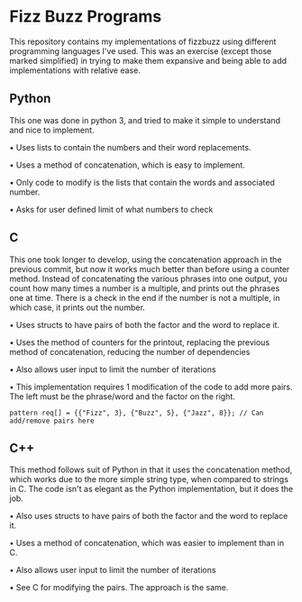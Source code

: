 # Fizz Buzz Programs

This repository contains my implementations of fizzbuzz using different programming languages I've used. This was an exercise (except those marked simplified) in trying to make them expansive and being able to add implementations with relative ease.

## Python

This one was done in python 3, and tried to make it simple to understand and nice to implement.

• Uses lists to contain the numbers and their word replacements.

• Uses a method of concatenation, which is easy to implement.

• Only code to modify is the lists that contain the words and associated number.

• Asks for user defined limit of what numbers to check

## C

This one took longer to develop, using the concatenation approach in the previous commit, but now it works much better than before using a counter method. Instead of concatenating the various phrases into one output, you count how many times a number is a multiple, and prints out the phrases one at time. There is a check in the end if the number is not a multiple, in which case, it prints out the number.

• Uses structs to have pairs of both the factor and the word to replace it.

• Uses the method of counters for the printout, replacing the previous method of concatenation, reducing the number of dependencies

• Also allows user input to limit the number of iterations

• This implementation requires 1 modification of the code to add more pairs. The left must be the phrase/word and the factor on the right.

    pattern req[] = {{"Fizz", 3}, {"Buzz", 5}, {"Jazz", 8}}; // Can add/remove pairs here

## C++

This method follows suit of Python in that it uses the concatenation method, which works due to the more simple string type, when compared to strings in C. The code isn't as elegant as the Python implementation, but it does the job.

• Also uses structs to have pairs of both the factor and the word to replace it.

• Uses a method of concatenation, which was easier to implement than in C.

• Also allows user input to limit the number of iterations

• See C for modifying the pairs. The approach is the same.